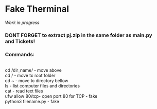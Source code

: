 # Fake Therminal <br>
*Work in progress* <br>
### DONT FORGET to extract pj.zip in the same folder as main.py and Tickets!
### Commands:
<br>
cd /dir_name/ - move above <br>
cd / - move to root folder <br>
cd ~ - move to directory bellow <br>
ls - list computer files and directories <br>
cat - read text files <br>
ufw allow 80/tcp- open port 80 for TCP - fake <br>
python3 filename.py - fake <br>

